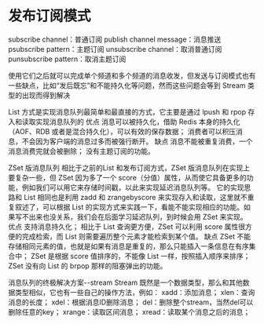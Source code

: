 # 发布订阅模式

subscribe channel：普通订阅
publish channel message：消息推送
psubscribe pattern：主题订阅
unsubscribe channel：取消普通订阅
punsubscribe pattern：取消主题订阅

使用它们之后就可以完成单个频道和多个频道的消息收发，但发送与订阅模式也有一些缺点，比如“发后既忘”和不能持久化等问题，然而这些问题会等到 Stream 类型的出现而得到解决

List 方式是实现消息队列最简单和最直接的方式，它主要是通过 lpush 和 rpop 存入和读取实现消息队列的
优点
消息可以被持久化，借助 Redis 本身的持久化（AOF、RDB 或者是混合持久化），可以有效的保存数据；
消费者可以积压消息，不会因为客户端的消息过多而被强行断开。
缺点
消息不能被重复消费，一个消息消费完就会被删除；
没有主题订阅的功能。

ZSet 版消息队列
相比于之前的List 和发布订阅方式，ZSet 版消息队列在实现上要复杂一些，但 ZSet 因为多了一个 score（分值）属性，从而使它具备更多的功能，例如我们可以用它来存储时间戳，以此来实现延迟消息队列等。
它的实现思路和 List 相同也是利用 zadd 和 zrangebyscore 来实现存入和读取，这里就不重复叙述了，可以根据 List 的实现方式来实践一下，看能不能实现相应的功能。如果写不出来也没关系，我们会在后面学习延迟队列，到时候会用 ZSet 来实现。
优点
支持消息持久化；
相比于 List 查询更方便，ZSet 可以利用 score 属性很方便的完成检索，而 List 则需要遍历整个元素才能检索到某个值。
缺点
ZSet 不能存储相同元素的值，也就是如果有消息是重复的，那么只能插入一条信息在有序集合中；
ZSet 是根据 score 值排序的，不能像 List 一样，按照插入顺序来排序；
ZSet 没有向 List 的 brpop 那样的阻塞弹出的功能。


消息队列的终极解决方案--stream
Stream 既然是一个数据类型，那么和其他数据类型相似，它也有一些自己的操作方法，例如：
xadd：添加消息；
xlen：查询消息的长度；
xdel：根据消息ID删除消息；
del：删除整个stream，当然del可以删除任意的key；
xrange：读取区间消息；
xread：读取某个消息之后的消息；